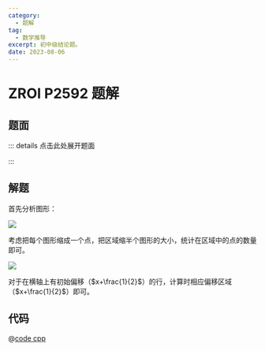 ```yaml
---
category:
  - 题解
tag:
  - 数学推导
excerpt: 初中级结论题。
date: 2023-08-06
---
```


# ZROI P2592 题解

## 题面

::: details 点击此处展开题面

<!-- @include: ../../source/ZR-2604/README.md -->

:::

## 解题

首先分析图形：

![](https://github.com/ZihanHu/blog/assets/133467869/129b9a21-b18c-4eb9-b503-2e8ade719dcb)

考虑把每个图形缩成一个点，把区域缩半个图形的大小，统计在区域中的点的数量即可。

![](https://github.com/ZihanHu/blog/assets/133467869/9299deec-73d0-4b5b-8706-8400483146bd)

对于在横轴上有初始偏移（$x+\frac{1}{2}$）的行，计算时相应偏移区域（$x+\frac{1}{2}$）即可。

## 代码

@[code cpp](../../source/ZR-2604/math.cpp)
